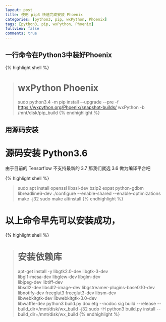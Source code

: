 ```yaml
---
layout: post
title: 使用 pip3 快速完成安装 Phoenix
categories: [python3, pip, wxPython, Phoenix]
tags: [python3, pip, wxPython, Phoenix]
fullview: false
comments: true
---
```


## 一行命令在Python3中装好Phoenix

{% highlight shell %}
> # wxPython Phoenix
> sudo python3.4 -m pip install --upgrade --pre -f https://wxpython.org/Phoenix/snapshot-builds/ wxPython -b /mnt/disk/pip_build
{% endhighlight %}

## 用源码安装
# 源码安装 Python3.6
由于目前的 Tensorflow 不支持最新的 3.7 那我们就选 3.6 做为编译平台吧

{% highlight shell %}
> sudo apt install openssl libssl-dev bzip2 expat python-gdbm libreadline6-dev
> ./configure --enable-shared --enable-optimizations
> make -j32
> sudo make altinstall
{% endhighlight %}

# 以上命令早先可以安装成功，
{% highlight shell %}
> # 安装依赖库
> apt-get install -y libgtk2.0-dev libgtk-3-dev \
	libgl1-mesa-dev libglew-dev libglm-dev \
	libjpeg-dev libtiff-dev \
	libsdl2-dev libsdl2-image-dev libgstreamer-plugins-base0.10-dev \
	libnotify-dev freeglut3 freeglut3-dev libsm-dev \
	libwebkitgtk-dev libwebkitgtk-3.0-dev \
	libwaffle-dev
> python3 build.py dox etg --nodoc sig build --release --build_dir=/mnt/disk/wx_build -j32
> sudo -H python3 build.py install --build_dir=/mnt/disk/wx_build
{% endhighlight %}

